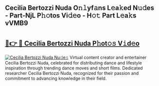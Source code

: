## Cecilia Bertozzi Nuda O𝚗𝚕yf𝚊ns L𝚎a𝚔ed N𝚞𝚍es - Part-NjL P𝚑𝚘tos Vi𝚍𝚎o - H𝚘𝚝 Part L𝚎a𝚔s vVMB9

# <h2><a href="http://kf77dqd.oniu.top/?m=Cecilia+Bertozzi+Nuda">🔗👉 🔴 Cecilia Bertozzi Nuda P𝚑ot𝚘𝚜 V𝚒d𝚎o</a></h2>

[![Cecilia Bertozzi Nuda Nu𝚍e𝚜](https://i.imgur.com/0qMVB7G.gif)](http://kf77dqd.oniu.top/?m=Cecilia+Bertozzi+Nuda)
Virtual content creator and entertainer Cecilia Bertozzi Nuda, celebrated for distributing dance and lifestyle inspiration through trending dance moves and short films. Dedicated researcher Cecilia Bertozzi Nuda, recognized for their passion and commitment to advancing knowledge in their field.  
